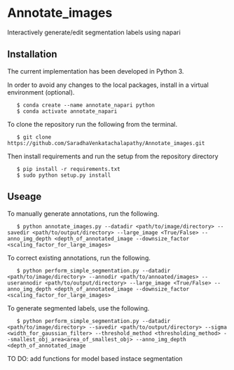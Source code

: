 # Annotate_images
Interactively generate/edit segmentation labels using napari

## Installation 

The current implementation has been developed in Python 3.

In order to avoid any changes to the local packages, install in a virtual environment (optional).

```
   $ conda create --name annotate_napari python
   $ conda activate annotate_napari
```

To clone the repository run the following from the terminal.

```
   $ git clone https://github.com/SaradhaVenkatachalapathy/Annotate_images.git
```

Then install requirements and run the setup from the repository directory

```
   $ pip install -r requirements.txt
   $ sudo python setup.py install
```
## Useage

To manually generate annotations, run the following. 
```
   $ python annotate_images.py --datadir <path/to/image/directory> --savedir <path/to/output/directory> --large_image <True/False> --anno_img_depth <depth_of_annotated_image --downsize_factor <scaling_factor_for_large_images>
```
To correct existing annotations, run the following. 
```
   $ python perform_simple_segmentation.py --datadir <path/to/image/directory> --annodir <path/to/annoated/images> --userannodir <path/to/output/directory> --large_image <True/False> --anno_img_depth <depth_of_annotated_image --downsize_factor <scaling_factor_for_large_images>
```

To generate segmented labels, use the following. 
```
   $ python perform_simple_segmentation.py --datadir <path/to/image/directory> --savedir <path/to/output/directory> --sigma <width_for_gaussian_filter> --threshold_method <thresholding_method> --smallest_obj_area<area_of_smallest_obj> --anno_img_depth <depth_of_annotated_image
```

TO DO: add functions for model based instace segmentation
